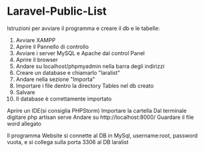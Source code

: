 # Laravel-Public-List
Istruzioni per avviare il programma e creare il db e le tabelle:

1. Avviare XAMPP
2. Aprire il Pannello di controllo
3. Avviare i server MySQL e Apache dal control Panel
4. Aprire il browser
5. Andare su localhost/phpmyadmin nella barra degli indirizzi
6.  Creare un database e chiamarlo "laralist" 
7. Andare nella sezione "Importa"
8. Importare i file dentro la directory Tables nel db creato
9. Salvare
10. Il database è correttamente importato

Aprire un IDE(si consiglia PHPStorm)
Importare la cartella 
Dal terminale digitare php artisan serve
Andare su http://localhost:8000/
Guardare il file word allegato

Il programma Website si connette al DB in MySql, username:root, password vuota, e si collega sulla porta 3306 al DB laralist
